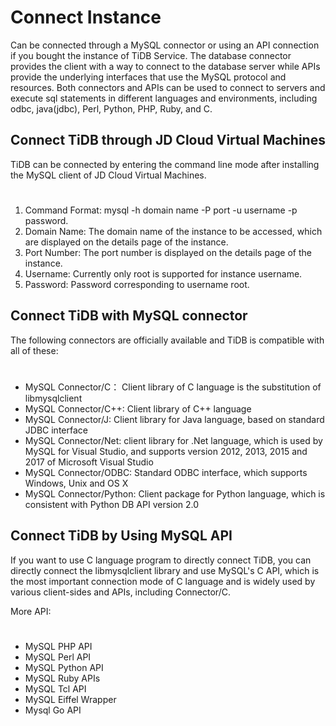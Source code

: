 # Connect Instance 
Can be connected through a MySQL connector or using an API connection if you bought the instance of TiDB Service. The database connector provides the client with a way to connect to the database server while APIs provide the underlying interfaces that use the MySQL protocol and resources. Both connectors and APIs can be used to connect to servers and execute sql statements in different languages and environments, including odbc, java(jdbc), Perl, Python, PHP, Ruby, and C. 

## Connect TiDB through JD Cloud Virtual Machines
TiDB can be connected by entering the command line mode after installing the MySQL client of JD Cloud Virtual Machines. 

#

1. Command Format: mysql -h domain name -P port -u username -p password.
2. Domain Name: The domain name of the instance to be accessed, which  are displayed on the details page of the instance.
3. Port Number: The port number is displayed on the details page of the instance.
4. Username: Currently only root is supported for instance username. 
5. Password: Password corresponding to username root.

## Connect TiDB with MySQL connector  
The following connectors are officially available and TiDB is compatible with all of these:

#

- MySQL Connector/C： Client library of C language is the substitution of libmysqlclient
- MySQL Connector/C++: Client library of C++ language
- MySQL Connector/J: Client library for Java language, based on standard JDBC interface
- MySQL Connector/Net: client library for .Net language, which is used by MySQL for Visual Studio, and supports version 2012, 2013, 2015 and 2017 of Microsoft Visual Studio
- MySQL Connector/ODBC: Standard ODBC interface, which supports Windows, Unix and OS X
- MySQL Connector/Python: Client package for Python language, which is consistent with Python DB API version 2.0


## Connect TiDB by Using MySQL API
If you want to use C language program to directly connect TiDB, you can directly connect the libmysqlclient library and use MySQL's C API, which is the most important connection mode of C language and is widely used by various client-sides and APIs, including Connector/C.

More API:

#

- MySQL PHP API
- MySQL Perl API
- MySQL Python API
- MySQL Ruby APIs
- MySQL Tcl API
- MySQL Eiffel Wrapper
- Mysql Go API
